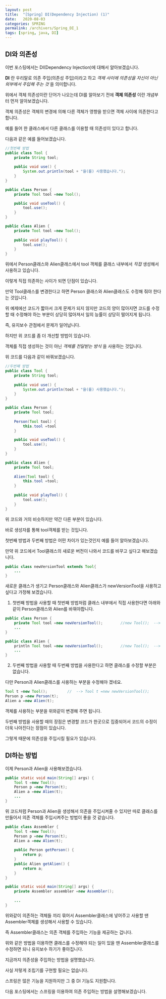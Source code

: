 ```yaml
---
layout: post
title:  "[Spring] DI(Dependency Injection) (1)"
date:   2020-08-03
categories: SPRING
permalink: /archivers/Spring_DI_1
tags: [spring, java, DI]
---
```


## DI와 의존성

이번 포스팅에서는 DI(Dependency Injection)에 대해서 알아보겠습니다.   

**DI** 란 우리말로 의존 주입(의존성 주입)이라고 하고 *객체 사이에 의존성을 자신이 아닌 외부에서 주입해 주는 것* 을 의미합니다.   

위에서 객체 의존성이란 단어가 나오는데 DI를 알아보기 전에 **객체 의존성** 이란 개념부터 먼저 알아보겠습니다.   

객체 의존성은 객체의 변경에 의해 다른 객체가 영향을 받으면 객체 사이에 의존한다고 합니다.   

예를 들어 한 클래스에서 다른 클래스를 이용할 때 의존성이 있다고 합니다.   

다음과 같은 예를 들어보겠습니다.   

~~~java
//첫번째 방법
public class Tool {
	private String tool;
	
	public void use() {
		System.out.println(tool + "을(를) 사용했습니다.");
	}	
}

public class Person {
	private Tool tool =new Tool();

	public void useTool() {
		tool.use();
	}
}

public class Alien {
	private Tool tool =new Tool();
	
	public void playTool() {
		tool.use();
	}
}
~~~   

위에서 Person클래스와 Alien클래스에서 tool 객체를 클래스 내부에서 *직접* 생성해서 사용하고 있습니다.   

이렇게 직접 의존하는 사이가 되면 단점이 있습니다.   

만약 Tool클래스를 변경한다고 하면 Person 클래스와 Alien클래스도 수정해 줘야 한다는 것입니다.   

위 예제에선 코드가 짧아서 크게 문제가 되지 않지만 코드의 양이 많아지면 코드를 수정할 때 수정해야 하는 부분이 
상당히 많아져서 일의 능률이 상당히 떨어지게 됩니다.   

즉, 유지보수 관점에서 문제가 일어납니다.   

하지만 위 코드를 좀 더 개선할 방법이 있습니다.   

객체를 직접 생성하는 것이 아닌 *객체를 전달받는 방식* 을 사용하는 것입니다.   

위 코드를 다음과 같이 바꿔보겠습니다.   

~~~java
//두번째 방법
public class Tool {
	private String tool;
	
	public void use() {
		System.out.println(tool + "을(를) 사용했습니다.");
	}
}

public class Person {
	private Tool tool;
	
	Person(Tool tool) {
		this.tool =tool
	}

	public void useTool() {
		tool.use();
	}
}

public class Alien {
	private Tool tool;
	
	Alien(Tool tool) {
		this.tool =tool;
	}
	
	public void playTool() {
		tool.use();
	}
}
~~~   

위 코드와 거의 비슷하지만 약간 다른 부분이 있습니다.   

바로 생성자를 통해 tool객체를 받는 것입니다.   

첫번째 방법과 두번째 방법은 어떤 차이가 있는것인지 예를 들어 알아보겠습니다.   

만약 위 코드에서 Tool클래스의 새로운 버전이 나와서 코드를 바꾸고 싶다고 해보겠습니다.   

~~~java
public class newVersionTool extends Tool{
	...
}
~~~

새로운 클래스가 생기고 Person클래스와 Alien클래스가 newVersionTool을 사용하고 싶다고 가정해 보겠습니다.   

1. 첫번째 방법을 사용할 때
첫번째 방법처럼 클래스 내부에서 직접 사용한다면 아래와 같이 Person클래스와 Alien를 바꿔야합니다.   

~~~java
public class Person {
	private Tool tool =new newVersionTool();		//new Tool();  --> new newVersionTool();
	...
}

public class Alien {
	println Tool tool =new newVersionTool();		//new Tool();  --> new newVersionTool();
	...
}
~~~

2. 두번째 방법을 사용할 때
두번째 방법을 사용한다고 하면 클래스를 수정할 부분은 없습니다.   

다만 Person과 Alien클래스를 사용하는 부분을 수정해야 겠네요.   

~~~java
Tool t =new Tool();			//	--> Tool t =new newVersionTool();
Person p =new Person(t);
Alien a =new Alien(t);
~~~

객체를 사용하는 부분을 위와같이 변경해 주면 됩니다.   

두번째 방법을 사용할 때의 장점은 변경할 코드가 한곳으로 집중되어서 코드의 수정이 더욱 나아진다는 장점이 있습니다.   

그렇게 때문에 의존성을 주입시킬 필요가 있습니다.   
   

## DI하는 방법

이제 Person과 Alien을 사용해보겠습니다.   

~~~java
public static void main(String[] args) {
	Tool t =new Tool();
	Person p =new Person(t);
	Alien a =new Alien(t);
	...
}
~~~ 

위 코드처럼 Person과 Alien을 생성해서 의존을 주입시켜줄 수 있지만 따로 클래스를 만들어서 의존 객체를 주입시켜주는 방법이
좋을 것 같습니다.   

~~~java
public class Assembler {
	Tool t =new Tool();
	Person p =new Person(t);
	Alien a =new Alien(t);
	
	public Person getPerson() {
		return p;
	}
	public Alien getAlien() {
		return a;
	}
}

public static void main(String[] args) {
	private Assembler assembler =new Assembler();
	
	...
}
~~~ 

위와같이 의존하는 객체들 끼리 묶어서 Assembler클래스에 넣어주고 사용할 땐 Assembler객체를 생성해서 사용할 수 있습니다.   

즉 Assembler클래스는 의존 객체를 주입하는 기능을 제공하는 겁니다.   

위와 같은 방법을 이용하면 클래스를 수정해야 되는 일이 있을 땐 Assembler클래스를 수정하면 되니 유지보수 하기가 좋아집니다.   
   

지금까지 의존성을 주입하는 방법을 설명했습니다.   

사실 저렇게 조립기를 구현할 필요는 없습니다.   

스프링은 많은 기능을 지원하지만 그 중 DI 기능도 지원합니다.   

다음 포스팅에서는 스프링을 이용하여 의존 주입하는 방법을 설명해보겠습니다.   
   
   